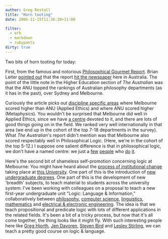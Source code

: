 ```yaml
---
author: Greg Restall
title: "Horn tooting"
date: 2006-11-15T11:36:20+11:00

filter:
  - erb
  - markdown
  - rubypants
dirty: true
---
```


Two bits of horn tooting for today:

First, from the famous and notorious [Philosophical Gourmet Report](http://www.philosophicalgourmet.com/). Brian Leiter [pointed out](http://leiterreports.typepad.com/blog/2006/11/pgr_makes_the_n.html) that the report [hit the newspaper](http://www.theaustralian.news.com.au/story/0,20867,20757575-14981,00.html) here in Australia.  The point of the little note in the Higher Education section of *The Australian* was that the ANU topped the rankings of Australian philosophy departments (as it has in the past), over Sydney and Melbourne.  

Curiously the article picks out [discipline specific areas](http://www.philosophicalgourmet.com/breakdown.asp) where Melbourne scored higher than ANU (Applied Ethics) and where ANU scored higher (Metaphysics).  You wouldn't be surprised that Melbourne did well in Applied Ethics, since we have [a centre](http://www.philosophy.unimelb.edu.au/cappe) devoted to it, and there are lots of good things going on in the field.  We ranked very well internationally in that area (we end up in the cohort of the top 7-18 departments in the survey).  What *The Australian*'s report didn't mention was that Melbourne also scored respectably well in Philosophical Logic. (Here, we're in the cohort of the top 5-12.)  I suppose one salient difference is that in philosophical logic, we don't have a named centre: we just a [few](http://www.philosophy.unimelb.edu.au/staff/tr.html#graham) [people](http://www.philosophy.unimelb.edu.au/staff/tr.html#allen) who [do](http://www.philosophy.unimelb.edu.au/staff/tr.html#baz) [it](http://www.philosophy.unimelb.edu.au/staff/tr.html#greg).

Here's the second bit of shameless self-promotion concerning logic at Melbourne: You might have heard about the [process of institutional change](http://growingesteem.unimelb.edu.au/) taking place at [this University](http://unimelb.edu.au).  One part of this is the introduction of [new undergraduate degrees](http://melbournemodel.unimelb.edu.au/new_generation.html).  One part of this is the development of new 'breadth' subjects, to teach material to students across the university system: I've been working with colleagues on a proposal to teach a new first-year undergraduate unit "Logic: Language & Information," collaboratively between [philosophy](http://www.philosophy.unimelb.edu.au), [computer science](http://www.csse.unimelb.edu.au), [linguistics](http://www.linguistics.unimelb.edu.au/), [mathematics](http://www.ms.unimelb.edu.au) and [electrical & electronic engineering](http://www.ee.unimelb.edu.au/).  The idea is that we teach propositional and predicate logic with lots of different applications in the related fields. It's been a bit of a tricky process, but now that it's all come together, the thing looks like it might fly.  With such interesting people here like [Greg Hjorth](http://www.ms.unimelb.edu.au/Personnel/profile.php?PC_id=376), [Jen Davoren](http://www2.ee.unimelb.edu.au/staff/davoren/), [Steven Bird](http://www.cs.mu.oz.au/~sb/) and [Lesley Stirling](http://www.linguistics.unimelb.edu.au/about/staff/profiles/stirling/), we can teach a pretty good course on logic & language.